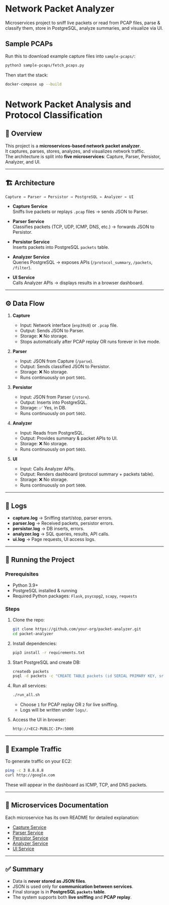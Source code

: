 # Network Packet Analyzer

Microservices project to sniff live packets or read from PCAP files, parse & classify them, store in PostgreSQL, analyze summaries, and visualize via UI.

## Sample PCAPs
Run this to download example capture files into `sample-pcaps/`:

```bash
python3 sample-pcaps/fetch_pcaps.py
```

Then start the stack:

```bash
docker-compose up --build
```
#
# Network Packet Analysis and Protocol Classification

## 📌 Overview
This project is a **microservices-based network packet analyzer**.  
It captures, parses, stores, analyzes, and visualizes network traffic.  
The architecture is split into **five microservices**: Capture, Parser, Persistor, Analyzer, and UI.

---

## 🏗️ Architecture

```
Capture → Parser → Persistor → PostgreSQL ← Analyzer ← UI
```

- **Capture Service**  
  Sniffs live packets or replays `.pcap` files → sends JSON to Parser.

- **Parser Service**  
  Classifies packets (TCP, UDP, ICMP, DNS, etc.) → forwards JSON to Persistor.

- **Persistor Service**  
  Inserts packets into PostgreSQL `packets` table.

- **Analyzer Service**  
  Queries PostgreSQL → exposes APIs (`/protocol_summary`, `/packets`, `/filter`).

- **UI Service**  
  Calls Analyzer APIs → displays results in a browser dashboard.

---

## ⚙️ Data Flow

1. **Capture**  
   - Input: Network interface (`enp39s0`) or `.pcap` file.  
   - Output: Sends JSON to Parser.  
   - Storage: ❌ No storage.  
   - Stops automatically after PCAP replay OR runs forever in live mode.

2. **Parser**  
   - Input: JSON from Capture (`/parse`).  
   - Output: Sends classified JSON to Persistor.  
   - Storage: ❌ No storage.  
   - Runs continuously on port `5001`.

3. **Persistor**  
   - Input: JSON from Parser (`/store`).  
   - Output: Inserts into PostgreSQL.  
   - Storage: ✅ Yes, in DB.  
   - Runs continuously on port `5002`.

4. **Analyzer**  
   - Input: Reads from PostgreSQL.  
   - Output: Provides summary & packet APIs to UI.  
   - Storage: ❌ No storage.  
   - Runs continuously on port `5003`.

5. **UI**  
   - Input: Calls Analyzer APIs.  
   - Output: Renders dashboard (protocol summary + packets table).  
   - Storage: ❌ No storage.  
   - Runs continuously on port `5000`.

---

## 📝 Logs

- **capture.log** → Sniffing start/stop, parser errors.  
- **parser.log** → Received packets, persistor errors.  
- **persistor.log** → DB inserts, errors.  
- **analyzer.log** → SQL queries, results, API calls.  
- **ui.log** → Page requests, UI access logs.  

---

## 🚀 Running the Project

### Prerequisites
- Python 3.9+  
- PostgreSQL installed & running  
- Required Python packages: `Flask`, `psycopg2`, `scapy`, `requests`

### Steps

1. Clone the repo:
   ```bash
   git clone https://github.com/your-org/packet-analyzer.git
   cd packet-analyzer
   ```

2. Install dependencies:
   ```bash
   pip3 install -r requirements.txt
   ```

3. Start PostgreSQL and create DB:
   ```bash
   createdb packets
   psql -d packets -c "CREATE TABLE packets (id SERIAL PRIMARY KEY, src_ip TEXT, dst_ip TEXT, protocol TEXT, summary TEXT);"
   ```

4. Run all services:
   ```bash
   ./run_all.sh
   ```

   - Choose `1` for PCAP replay OR `2` for live sniffing.  
   - Logs will be written under `logs/`.

5. Access the UI in browser:
   ```
   http://<EC2-PUBLIC-IP>:5000
   ```

---

## 🔎 Example Traffic

To generate traffic on your EC2:
```bash
ping -c 3 8.8.8.8
curl http://google.com
```

These will appear in the dashboard as ICMP, TCP, and DNS packets.

---

## 📂 Microservices Documentation

Each microservice has its own README for detailed explanation:
- [Capture Service](capture-service-README.md)  
- [Parser Service](parser-service-README.md)  
- [Persistor Service](persistor-service-README.md)  
- [Analyzer Service](analyzer-service-README.md)  
- [UI Service](ui-service-README.md)  

---

## ✅ Summary

- Data is **never stored as JSON files**.  
- JSON is used only for **communication between services**.  
- Final storage is in **PostgreSQL `packets` table**.  
- The system supports both **live sniffing** and **PCAP replay**.  

